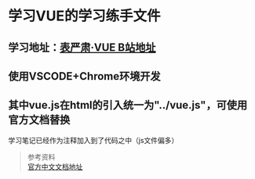 # 学习VUE的学习练手文件  

## 学习地址：[表严肃·VUE B站地址](https://www.bilibili.com/video/av13450835)

## 使用VSCODE+Chrome环境开发

## 其中vue.js在html的引入统一为"../vue.js"，可使用官方文档替换

学习笔记已经作为注释加入到了代码之中（js文件偏多）
>参考资料  
>[官方中文文档地址](https://cn.vuejs.org/v2/guide/)